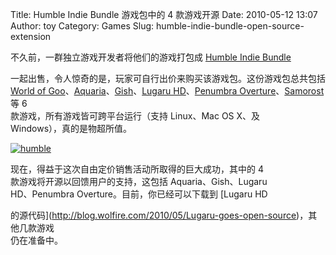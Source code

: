 Title: Humble Indie Bundle 游戏包中的 4 款游戏开源
Date: 2010-05-12 13:07
Author: toy
Category: Games
Slug: humble-indie-bundle-open-source-extension

不久前，一群独立游戏开发者将他们的游戏打包成 [Humble Indie
Bundle](http://www.wolfire.com/humble)  

一起出售，令人惊奇的是，玩家可自行出价来购买该游戏包。这份游戏包总共包括  
[World of
Goo](http://2dboy.com/games.php)、[Aquaria](http://www.bit-blot.com/aquaria/)、[Gish](http://www.crypticsea.com/gish/)、[Lugaru
HD](http://www.wolfire.com/lugaru)、[Penumbra
Overture](http://www.penumbragame.com/ageGate.php)、[Samorost](http://www.amanita-design.net/samorost-2/)
等 6  
款游戏，所有游戏皆可跨平台运行（支持 Linux、Mac OS X、及  
Windows），真的是物超所值。

[![humble](http://i.linuxtoy.org/images/2010/05/thumb-humble.png)](http://i.linuxtoy.org/images/2010/05/humble.png)

现在，得益于这次自由定价销售活动所取得的巨大成功，其中的 4  
款游戏将开源以回馈用户的支持，这包括 Aquaria、Gish、Lugaru  
HD、Penumbra Overture。目前，你已经可以下载到 [Lugaru HD  

的源代码](http://blog.wolfire.com/2010/05/Lugaru-goes-open-source)，其他几款游戏  
仍在准备中。
